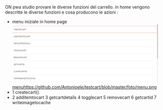 ON pwa studio provare le diverse funzioni del carrello.
in home vengono descritte le diverse funzioni e cosa producono le azioni :
* menu iniziale in home page ![GitHub Logo](/foto/menu.png) [menu](url)https://github.com/Antonioele/testcart/blob/master/foto/menu.png
* 1 createcart().
* 2 additemtocart
3 getcartdetails
4 togglecart
5 removecart
6 getcartid
7 writeimagetocache


